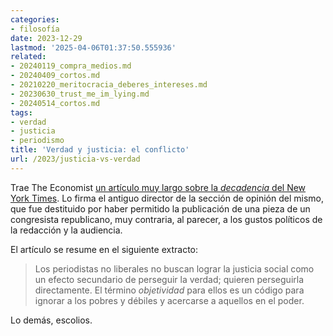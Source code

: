 ```yaml
---
categories:
- filosofía
date: 2023-12-29
lastmod: '2025-04-06T01:37:50.555936'
related:
- 20240119_compra_medios.md
- 20240409_cortos.md
- 20210220_meritocracia_deberes_intereses.md
- 20230630_trust_me_im_lying.md
- 20240514_cortos.md
tags:
- verdad
- justicia
- periodismo
title: 'Verdad y justicia: el conflicto'
url: /2023/justicia-vs-verdad
---
```


Trae The Economist [un artículo muy largo sobre la _decadencia_ del New York Times](https://www.economist.com/1843/2023/12/14/when-the-new-york-times-lost-its-way?etear=nl_today_1). Lo firma el antiguo director de la sección de opinión del mismo, que fue destituido por haber permitido la publicación de una pieza de un congresista republicano, muy contraria, al parecer, a los gustos políticos de la redacción y la audiencia.

El artículo se resume en el siguiente extracto:

> Los periodistas no liberales no buscan lograr la justicia social como un efecto secundario de perseguir la verdad; quieren perseguirla directamente. El término _objetividad_ para ellos es un código para ignorar a los pobres y débiles y acercarse a aquellos en el poder.

Lo demás, escolios.